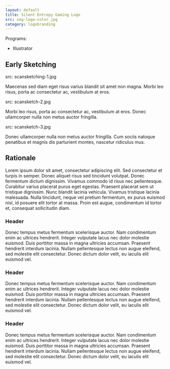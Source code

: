 ```yaml
---
layout: default
title: Silent Entropy Gaming Logo
src: seg-logo-color.jpg
category: logobranding
---
```

Programs:
  - Illustrator

## Early  Sketching
src: scansketching-1.jpg

Maecenas sed diam eget risus varius blandit sit amet non magna.
Morbi leo risus, porta ac consectetur ac, vestibulum at eros.

src: scansketch-2.jpg

Morbi leo risus, porta ac consectetur ac, vestibulum at eros.
Donec ullamcorper nulla non metus auctor fringilla.

src: scansketch-3.jpg

Donec ullamcorper nulla non metus auctor fringilla.
Cum sociis natoque penatibus et magnis dis parturient montes, nascetur ridiculus mus.

## Rationale

Lorem ipsum dolor sit amet, consectetur adipiscing elit.
Sed consectetur et turpis in semper. Donec aliquet risus
sed tincidunt volutpat. Donec fermentum dictum dignissim.
Vivamus commodo id risus nec pellentesque. Curabitur varius
placerat purus eget egestas. Praesent placerat sem ut
tristique dignissim. Nunc blandit lacinia vehicula.
Vivamus tristique lacinia malesuada. Nulla tincidunt,
neque vel pretium fermentum, ex purus euismod nisl, id
posuere elit tortor at massa. Proin est augue, condimentum
id tortor et, consequat sollicitudin diam.

### Header
Donec tempus metus fermentum scelerisque auctor. Nam
condimentum enim ac ultrices hendrerit. Integer
vulputate lacus nec dolor molestie euismod. Duis porttitor
massa in magna ultricies accumsan. Praesent hendrerit
interdum lacinia. Nullam pellentesque lectus non augue
eleifend, sed molestie elit consectetur. Donec dictum
dolor velit, eu iaculis elit euismod vel.

### Header
Donec tempus metus fermentum scelerisque auctor. Nam
condimentum enim ac ultrices hendrerit. Integer
vulputate lacus nec dolor molestie euismod. Duis porttitor
massa in magna ultricies accumsan. Praesent hendrerit
interdum lacinia. Nullam pellentesque lectus non augue
eleifend, sed molestie elit consectetur. Donec dictum
dolor velit, eu iaculis elit euismod vel.

### Header
Donec tempus metus fermentum scelerisque auctor. Nam
condimentum enim ac ultrices hendrerit. Integer
vulputate lacus nec dolor molestie euismod. Duis porttitor
massa in magna ultricies accumsan. Praesent hendrerit
interdum lacinia. Nullam pellentesque lectus non augue
eleifend, sed molestie elit consectetur. Donec dictum
dolor velit, eu iaculis elit euismod vel.
